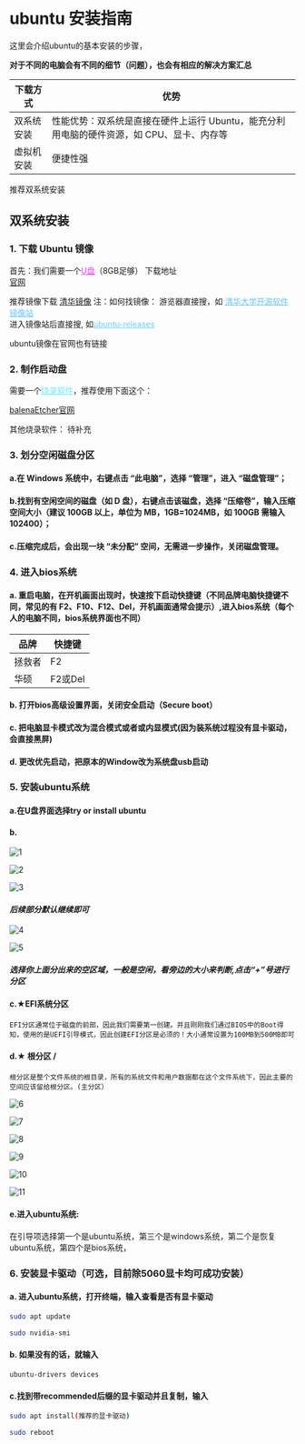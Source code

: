 # ubuntu 安装指南

这里会介绍ubuntu的基本安装的步骤，

**对于不同的电脑会有不同的细节（问题），也会有相应的解决方案汇总**

|下载方式|优势|
|---|---|
|双系统安装|性能优势：双系统是直接在硬件上运行 Ubuntu，能充分利用电脑的硬件资源，如 CPU、显卡、内存等|
|虚拟机安装|便捷性强|


推荐双系统安装

## 双系统安装

### 1. 下载 Ubuntu 镜像

首先：我们需要一个<span style="color: rgba(242, 0, 255, 0.79); text-decoration: underline;">U盘</span>（8GB足够）
下载地址  
[官网](https://cn.ubuntu.com/download)

推荐镜像下载
[清华镜像](https://mirrors.tuna.tsinghua.edu.cn/ubuntu-releases/)
注：如何找镜像：
游览器直接搜，如  <span style="color: rgba(0, 162, 255, 0.61); text-decoration: underline;">清华大学开源软件镜像站</span>  
进入镜像站后直接搜, 如<span style="color: rgba(0, 174, 255, 0.59); text-decoration: underline;">ubuntu-releases</span>  

ubuntu镜像在官网也有链接

### 2. 制作启动盘

需要一个<span style="color: rgba(0, 217, 255, 0.58); text-decoration: underline;">烧录软件</span>，推荐使用下面这个：

[balenaEtcher官网](https://etcher.balena.io/)

其他烧录软件： 待补充

### 3. 划分空闲磁盘分区

#### a.在 Windows 系统中，右键点击 “此电脑”，选择 “管理”，进入 “磁盘管理”；​
    
#### b.找到有空闲空间的磁盘（如 D 盘），右键点击该磁盘，选择 “压缩卷”，输入压缩空间大小（建议 100GB 以上，单位为 MB，1GB=1024MB，如 100GB 需输入 102400）；​
    
#### c.压缩完成后，会出现一块 “未分配” 空间，无需进一步操作，关闭磁盘管理。​


### 4. 进入bios系统

#### a. 重启电脑，在开机画面出现时，快速按下启动快捷键（不同品牌电脑快捷键不同，常见的有 F2、F10、F12、Del，开机画面通常会提示）,进入bios系统（每个人的电脑不同，bios系统界面也不同）

|品牌|快捷键|
|----|----|
|拯救者|F2|
|华硕|F2或Del|


#### b. 打开bios高级设置界面，关闭安全启动（Secure boot）
#### c. 把电脑显卡模式改为混合模式或者或内显模式(因为装系统过程没有显卡驱动，会直接黑屏)

#### d. 更改优先启动，把原本的Window改为系统盘usb启动

### 5. 安装ubuntu系统

#### a.在U盘界面选择try or install ubuntu

#### b.
![1](src/linux/ubuntu/images/1.png)

![2](src/linux/ubuntu/images/2.png)

![3](src/linux/ubuntu/images/3.png)

#### ***后续部分默认继续即可***
![4](src/linux/ubuntu/images/4.png)

![5](src/linux/ubuntu/images/5.png)
#### ***选择你上面分出来的空区域，一般是空闲，看旁边的大小来判断,点击“+”号进行分区***

#### c.★EFI系统分区

    EFI分区通常位于磁盘的前部，因此我们需要第一创建。并且刚刚我们通过BIOS中的Boot得知，使用的是UEFI引导模式，因此创建EFI分区是必须的！大小通常设置为100MB到500MB即可

#### d.★ 根分区 /
    根分区是整个文件系统的根目录，所有的系统文件和用户数据都在这个文件系统下，因此主要的空间应该留给根分区。(主分区）

![6](src/linux/ubuntu/images/6.png)

![7](src/linux/ubuntu/images/7.png)

![8](src/linux/ubuntu/images/8.png)

![9](src/linux/ubuntu/images/9.png)

![10](src/linux/ubuntu/images/10.png)

![11](src/linux/ubuntu/images/11.png)

#### e.进入ubuntu系统:

在引导项选择第一个是ubuntu系统，第三个是windows系统，第二个是恢复ubuntu系统，第四个是bios系统，

### 6. 安装显卡驱动（可选，目前除5060显卡均可成功安装）

#### a. 进入ubuntu系统，打开终端，输入查看是否有显卡驱动
```bash
sudo apt update
```
```bash
sudo nvidia-smi
```
#### b. 如果没有的话，就输入
```bash
ubuntu-drivers devices
```
#### c.找到带recommended后缀的显卡驱动并且复制，输入

```bash
sudo apt install(推荐的显卡驱动)
```
```bash
sudo reboot 
```
